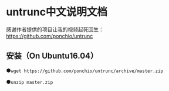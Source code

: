 # untrunc中文说明文档
感谢作者提供的项目让我的视频起死回生：
https://github.com/ponchio/untrunc
## 安装（On Ubuntu16.04）
●`wget https://github.com/ponchio/untrunc/archive/master.zip`

●`unzip master.zip`
